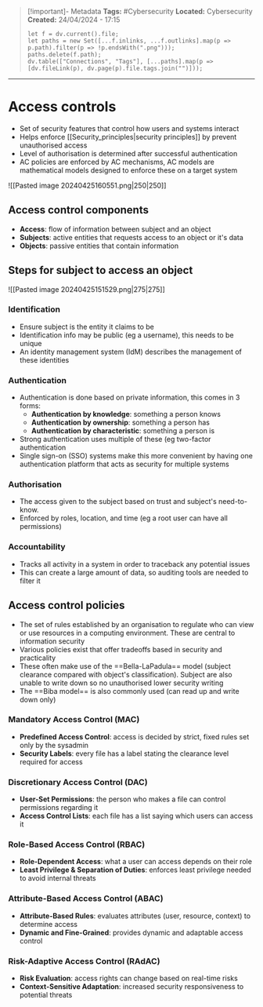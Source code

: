 > [!important]- Metadata
> **Tags:** #Cybersecurity 
> **Located:** Cybersecurity
> **Created:** 24/04/2024 - 17:15
> ```dataviewjs
> let f = dv.current().file;
> let paths = new Set([...f.inlinks, ...f.outlinks].map(p => p.path).filter(p => !p.endsWith(".png")));
> paths.delete(f.path);
> dv.table(["Connections", "Tags"], [...paths].map(p => [dv.fileLink(p), dv.page(p).file.tags.join("")]));
> ```

___
# Access controls
- Set of security features that control how users and systems interact
- Helps enforce [[Security_principles|security principles]] by prevent unauthorised access
- Level of authorisation is determined after successful authentication
- AC policies are enforced by AC mechanisms, AC models are mathematical models designed to enforce these on a target system

![[Pasted image 20240425160551.png|250|250]]

## Access control components
- **Access**: flow of information between subject and an object 
- **Subjects**: active entities that requests access to an object or it's data 
- **Objects**:  passive entities that contain information

## Steps for subject to access an object
![[Pasted image 20240425151529.png|275|275]]

### Identification
- Ensure subject is the entity it claims to be 
- Identification info may be public (eg a username), this needs to be unique
- An identity management system (IdM) describes the management of these identities 
### Authentication
- Authentication is done based on private information, this comes in 3 forms:
	- **Authentication by knowledge**: something a person knows 
	- **Authentication by ownership**: something a person has 
	- **Authentication by characteristic**: something a person is
- Strong authentication uses multiple of these (eg two-factor authentication
- Single sign-on (SSO) systems make this more convenient by having one authentication platform that acts as security for multiple systems 
### Authorisation
- The access given to the subject based on trust and subject's need-to-know.
- Enforced by roles, location, and time (eg a root user can have all permissions)
### Accountability
- Tracks all activity in a system in order to traceback any potential issues 
- This can create a large amount of data, so auditing tools are needed to filter it

## Access control policies
- The set of rules established by an organisation to regulate who can view or use resources in a computing environment. These are central to information security 
- Various policies exist that offer tradeoffs based in security and practicality 
- These often make use of the ==Bella-LaPadula== model (subject clearance compared with object's classification). Subject are also unable to write down so no unauthorised lower security writing
- The ==Biba model== is also commonly used (can read up and write down only)
### Mandatory Access Control (MAC)
- **Predefined Access Control**: access is decided by strict, fixed rules set only by the sysadmin
- **Security Labels**: every file has a label stating the clearance level required for access 
### Discretionary Access Control (DAC)
- **User-Set Permissions**: the person who makes a file can control permissions regarding it 
- **Access Control Lists**: each file has a list saying which users can access it 
### Role-Based Access Control (RBAC)
- **Role-Dependent Access**: what a user can access depends on their role 
- **Least Privilege & Separation of Duties**: enforces least privilege needed to avoid internal threats
### Attribute-Based Access Control (ABAC)
- **Attribute-Based Rules**: evaluates attributes (user, resource, context) to determine access
- **Dynamic and Fine-Grained**: provides dynamic and adaptable access control
### Risk-Adaptive Access Control (RAdAC)
- **Risk Evaluation**: access rights can change based on real-time risks 
- **Context-Sensitive Adaptation**: increased security responsiveness to potential threats
